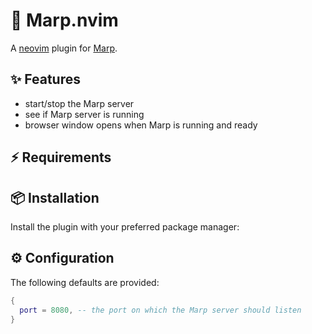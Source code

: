 # 🔌 Marp.nvim
A [neovim](https://neovim.io/) plugin for [Marp](https://marp.app/).

## ✨ Features
- start/stop the Marp server
- see if Marp server is running
- browser window opens when Marp is running and ready

## ⚡️ Requirements

## 📦 Installation

Install the plugin with your preferred package manager:

## ⚙️ Configuration

The following defaults are provided:

```lua
{
  port = 8080, -- the port on which the Marp server should listen
}
```

